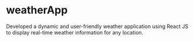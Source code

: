 # weatherApp
Developed a dynamic and user-friendly weather application using React JS to display real-time weather information for any location.
